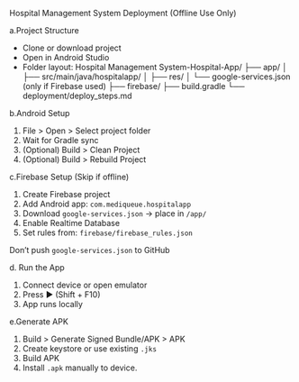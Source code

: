 Hospital Management System Deployment (Offline Use Only)

a.Project Structure
- Clone or download project
- Open in Android Studio
- Folder layout:
   Hospital Management System-Hospital-App/
  ├── app/
  │   ├── src/main/java/hospitalapp/
  │   ├── res/
  │   └── google-services.json (only if Firebase used)
  ├── firebase/
  ├── build.gradle
  └── deployment/deploy_steps.md

b.Android Setup
1. File > Open > Select project folder
2. Wait for Gradle sync
3. (Optional) Build > Clean Project
4. (Optional) Build > Rebuild Project

c.Firebase Setup (Skip if offline)
1. Create Firebase project
2. Add Android app: `com.mediqueue.hospitalapp`
3. Download `google-services.json` → place in `/app/`
4. Enable Realtime Database
5. Set rules from: `firebase/firebase_rules.json`

 Don’t push `google-services.json` to GitHub

d. Run the App
1. Connect device or open emulator
2. Press ▶️ (Shift + F10)
3. App runs locally

e.Generate APK
1. Build > Generate Signed Bundle/APK > APK
2. Create keystore or use existing `.jks`
3. Build APK
4. Install `.apk` manually to device.

